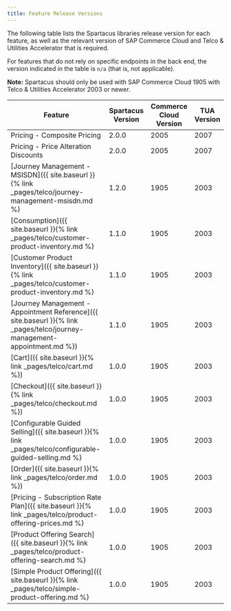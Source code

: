 ```yaml
---
title: Feature Release Versions
---
```


The following table lists the Spartacus libraries release version for each feature, as well as the relevant version of SAP Commerce Cloud and Telco & Utilities Accelerator that is required.

For features that do not rely on specific endpoints in the back end, the version indicated in the table is `n/a` (that is, not applicable).

**Note:** Spartacus should only be used with SAP Commerce Cloud 1905 with Telco & Utilities Accelerator 2003 or newer.

| Feature                                | Spartacus Version | Commerce Cloud Version | TUA Version |
|----------------------------------------|-------------------|------------------------|-------------|
| Pricing - Composite Pricing            | 2.0.0             | 2005                   | 2007        |
| Pricing - Price Alteration Discounts   | 2.0.0             | 2005                   | 2007        |
| [Journey Management - MSISDN]({{ site.baseurl }}{% link _pages/telco/journey-management-msisdn.md %}          | 1.2.0             | 1905                   | 2003        |
| [Consumption]({{ site.baseurl }}{% link _pages/telco/customer-product-inventory.md %}                            | 1.1.0             | 1905                   | 2003        |
| [Customer Product Inventory]({{ site.baseurl }}{% link _pages/telco/customer-product-inventory.md %}           | 1.1.0             | 1905                   | 2003        |
| [Journey Management - Appointment Reference]({{ site.baseurl }}{% link _pages/telco/journey-management-appointment.md %})     | 1.1.0             | 1905                   | 2003        |
| [Cart]({{ site.baseurl }}{% link _pages/telco/cart.md %})                                   | 1.0.0             | 1905                   | 2003        |
| [Checkout]({{ site.baseurl }}{% link _pages/telco/checkout.md %})                               | 1.0.0             | 1905                   | 2003        |
| [Configurable Guided Selling]({{ site.baseurl }}{% link _pages/telco/configurable-guided-selling.md %}          | 1.0.0             | 1905                   | 2003        |
| [Order]({{ site.baseurl }}{% link _pages/telco/order.md %})                                  | 1.0.0             | 1905                   | 2003        |
| [Pricing - Subscription Rate Plan]({{ site.baseurl }}{% link _pages/telco/product-offering-prices.md %}     | 1.0.0             | 1905                   | 2003        |
| [Product Offering Search]({{ site.baseurl }}{% link _pages/telco/product-offering-search.md %}                                 | 1.0.0             | 1905                   | 2003        |
| [Simple Product Offering]({{ site.baseurl }}{% link _pages/telco/simple-product-offering.md %}             | 1.0.0             | 1905                   | 2003        |